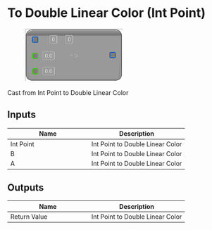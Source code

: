 # To Double Linear Color (Int Point)

<div align="left" data-full-width="false">

<figure><img src="../../../../.gitbook/assets/To_Double_Linear_Color_(Int_Point).png" alt=""><figcaption></figcaption></figure>

</div>

Cast from Int Point to Double Linear Color

## Inputs

<table><thead><tr><th width="170">Name</th><th>Description</th></tr></thead><tbody><tr><td>Int Point</td><td>Int Point to Double Linear Color</td></tr><tr><td>B</td><td>Int Point to Double Linear Color</td></tr><tr><td>A</td><td>Int Point to Double Linear Color</td></tr></tbody></table>

## Outputs

<table><thead><tr><th width="170">Name</th><th>Description</th></tr></thead><tbody><tr><td>Return Value</td><td>Int Point to Double Linear Color</td></tr></tbody></table>
